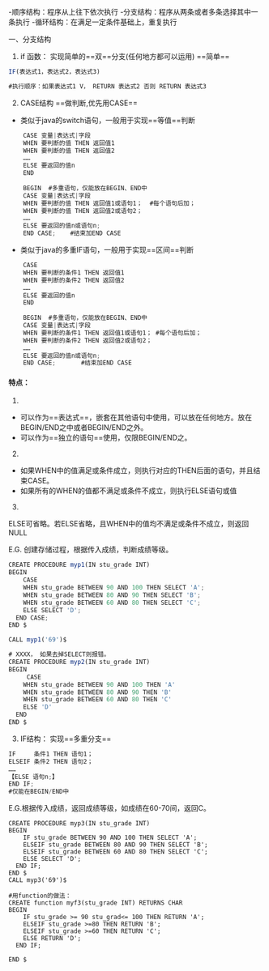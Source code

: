 -顺序结构：程序从上往下依次执行
-分支结构：程序从两条或者多条选择其中一条执行
-循环结构：在满足一定条件基础上，重复执行

一、分支结构
1. if 函数： 实现简单的==双==分支(任何地方都可以运用) ==简单==
```js
IF(表达式1，表达式2，表达式3)

#执行顺序：如果表达式1 V， RETURN 表达式2 否则 RETURN 表达式3 
```
2. CASE结构 ==做判断,优先用CASE==
- 类似于java的switch语句，一般用于实现==等值==判断
```js
	CASE 变量|表达式|字段
	WHEN 要判断的值 THEN 返回值1
	WHEN 要判断的值 THEN 返回值2 
	……
	ELSE 要返回的值n
	END
	
    BEGIN  #多重语句，仅能放在BEGIN、END中
	CASE 变量|表达式|字段
	WHEN 要判断的值 THEN 返回值1或语句1；  #每个语句后加；
	WHEN 要判断的值 THEN 返回值2或语句2； 
	……
	ELSE 要返回的值n或语句n;
	END CASE;    #结束加END CASE 
```
- 类似于java的多重IF语句，一般用于实现==区间==判断
```js
	CASE 
	WHEN 要判断的条件1 THEN 返回值1
	WHEN 要判断的条件2 THEN 返回值2
	……
	ELSE 要返回的值n
	END
	
    BEGIN  #多重语句，仅能放在BEGIN、END中
	CASE 变量|表达式|字段
	WHEN 要判断的条件1 THEN 返回值1或语句1； #每个语句后加；
	WHEN 要判断的条件2 THEN 返回值2或语句2； 
	……
	ELSE 要返回的值n或语句n;
	END CASE;       #结束加END CASE 
```
#### 特点：
1. 
- 可以作为==表达式==，嵌套在其他语句中使用，可以放在任何地方。放在BEGIN/END之中或者BEGIN/END之外。
- 可以作为==独立的语句==使用，仅限BEGIN/END之。
2. 
- 如果WHEN中的值满足或条件成立，则执行对应的THEN后面的语句，并且结束CASE。
- 如果所有的WHEN的值都不满足或条件不成立，则执行ELSE语句或值
3. 
ELSE可省略。若ELSE省略，且WHEN中的值均不满足或条件不成立，则返回NULL

E.G. 创建存储过程，根据传入成绩，判断成绩等级。
```js
CREATE PROCEDURE myp1(IN stu_grade INT)
BEGIN     
    CASE 
	WHEN stu_grade BETWEEN 90 AND 100 THEN SELECT 'A';
	WHEN stu_grade BETWEEN 80 AND 90 THEN SELECT 'B';
	WHEN stu_grade BETWEEN 60 AND 80 THEN SELECT 'C';
	ELSE SELECT 'D';
  END CASE; 
END $

CALL myp1('69')$

# XXXX， 如果去掉SELECT则报错。
CREATE PROCEDURE myp2(IN stu_grade INT)
BEGIN     
     CASE 
	WHEN stu_grade BETWEEN 90 AND 100 THEN 'A'
	WHEN stu_grade BETWEEN 80 AND 90 THEN 'B'
	WHEN stu_grade BETWEEN 60 AND 80 THEN 'C'
	ELSE 'D'
  END  
END $
```
3. IF结构： 实现==多重分支==
```js
IF     条件1 THEN 语句1；
ELSEIF 条件2 THEN 语句2；
……
【ELSE 语句n;】
END IF; 
#仅能在BEGIN/END中
```
E.G.根据传入成绩，返回成绩等级，如成绩在60-70间，返回C。
```JS
CREATE PROCEDURE myp3(IN stu_grade INT)
BEGIN      
	IF stu_grade BETWEEN 90 AND 100 THEN SELECT 'A';
	ELSEIF stu_grade BETWEEN 80 AND 90 THEN SELECT 'B';
	ELSEIF stu_grade BETWEEN 60 AND 80 THEN SELECT 'C';
	ELSE SELECT 'D';
  END IF; 
END $
CALL myp3('69')$

#用function的做法：
CREATE function myf3(stu_grade INT) RETURNS CHAR
BEGIN      
	IF stu_grade >= 90 stu_grad<= 100 THEN RETURN 'A';
	ELSEIF stu_grade >=80 THEN RETURN 'B';
	ELSEIF stu_grade >=60 THEN RETURN 'C';
	ELSE RETURN 'D';
  END IF; 
 
END $
```

